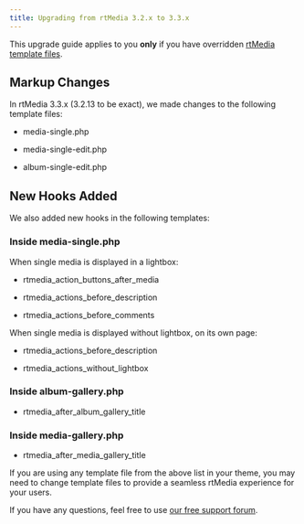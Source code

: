 ```yaml
---
title: Upgrading from rtMedia 3.2.x to 3.3.x
---
```


This upgrade guide applies to you **only** if you have overridden [rtMedia template files](https://rtcamp.com/rtmedia/docs/developer/templating-system/).


## Markup Changes


In rtMedia 3.3.x (3.2.13 to be exact), we made changes to the following template files:



	
  * media-single.php

	
  * media-single-edit.php

	
  * album-single-edit.php




## New Hooks Added


We also added new hooks in the following templates:


### Inside media-single.php


When single media is displayed in a lightbox:



	
  * rtmedia_action_buttons_after_media

	
  * rtmedia_actions_before_description

	
  * rtmedia_actions_before_comments


When single media is displayed without lightbox, on its own page:

	
  * rtmedia_actions_before_description

	
  * rtmedia_actions_without_lightbox




### Inside album-gallery.php





	
  * rtmedia_after_album_gallery_title




### Inside media-gallery.php





	
  * rtmedia_after_media_gallery_title


If you are using any template file from the above list in your theme, you may need to change template files to provide a seamless rtMedia experience for your users.

If you have any questions, feel free to use [our free support forum](https://rtcamp.com/support/forum/rtmedia/).
